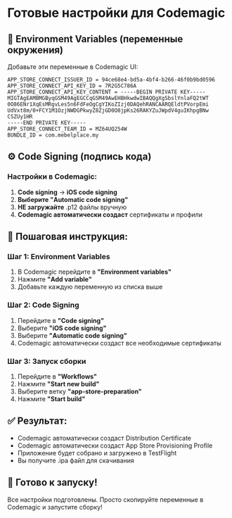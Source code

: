 # Готовые настройки для Codemagic

## 🔑 Environment Variables (переменные окружения)

Добавьте эти переменные в Codemagic UI:

```
APP_STORE_CONNECT_ISSUER_ID = 94ce68e4-bd5a-4bf4-b266-46f0b9bd0596
APP_STORE_CONNECT_API_KEY_ID = 7R2G5C786A
APP_STORE_CONNECT_API_KEY_CONTENT = -----BEGIN PRIVATE KEY-----
MIGTAgEAMBMGByqGSM49AgEGCCqGSM49AwEHBHkwdwIBAQQgXgSbslYnlaFQ2tWT
0O86ENr1XqEsMRgvLes5n6FdFeOgCgYIKoZIzj0DAQehRANCAARQEldtPVorpEmi
UdVxt8m/0+FCY1M1OzjNWDGPkwyZ8ZjGD0O8jpKs26RAKYZuJWpdV4guIKhpgBNw
CSZUy1HR
-----END PRIVATE KEY-----
APP_STORE_CONNECT_TEAM_ID = MZ64UQ254W
BUNDLE_ID = com.mebelplace.my
```

## ⚙️ Code Signing (подпись кода)

### Настройки в Codemagic:
1. **Code signing** → **iOS code signing**
2. **Выберите "Automatic code signing"**
3. **НЕ загружайте** .p12 файлы вручную
4. **Codemagic автоматически создаст** сертификаты и профили

## 🎯 Пошаговая инструкция:

### Шаг 1: Environment Variables
1. В Codemagic перейдите в **"Environment variables"**
2. Нажмите **"Add variable"**
3. Добавьте каждую переменную из списка выше

### Шаг 2: Code Signing
1. Перейдите в **"Code signing"**
2. Выберите **"iOS code signing"**
3. Выберите **"Automatic code signing"**
4. Codemagic автоматически создаст все необходимые сертификаты

### Шаг 3: Запуск сборки
1. Перейдите в **"Workflows"**
2. Нажмите **"Start new build"**
3. Выберите ветку **"app-store-preparation"**
4. Нажмите **"Start build"**

## ✅ Результат:
- Codemagic автоматически создаст Distribution Certificate
- Codemagic автоматически создаст App Store Provisioning Profile
- Приложение будет собрано и загружено в TestFlight
- Вы получите .ipa файл для скачивания

## 🚀 Готово к запуску!
Все настройки подготовлены. Просто скопируйте переменные в Codemagic и запустите сборку!
